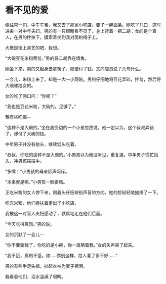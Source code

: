 # 看不见的爱
像往常一们，中午午餐，我又去了那家小吃店，要了一碗面条。刚吃了几口，这时进来一对中年夫妇，男的有一只眼睛看不见了，身上背着一把二胡：女的是个盲人，在男的搀扶下，摸索着坐到我对面的椅子上。 

大概是街上卖艺的吧，我想。 

“大碗豆花米粉两份。”男的将二胡靠在墙角。 

刚坐下来，男的又起身去拿筷子，顺便付了钱，又向店员说了几句什么。 

一会儿，米粉上来了，却是一大一小两碗。男的仔细地将豆花弄碎，拌匀，然后将大碗递给女的。 

女的吃了两口问：“你呢？” 

“我也是豆花米粉，大碗的，足够了。” 

我有些吃惊-- 

“这种不是大碗的。”坐在我旁边的一个小孩忽然说。他一定以为，这个叔叔弄错了，却付了大碗的钱。 

中年男子并没有抬头，继续低头吃着。 

“叔叔，你吃的这种不是大碗的。”小男孩以为他没听见，重复道。中年男子慌忙抬头，冲男孩摆摆手。 

“多嘴！”小男孩的母亲厉声呵斥。 

“本来就是嘛。”小男孩一脸委屈。 

正吃米粉的女人停下来，侧着头仔细辨别声音的方向，她的脸轻轻地抽搐了一下。 

吃完米粉，他们搀扶着走出了小吃店。 

我被这一对盲人夫妇感动了，默默地走在他们后面。 

“今天吃得真饱。”男的说。 

女的沉默了一会儿-- 

“你不要骗我了，你吃的是小碗，你一直瞒着我。”女的失声哭了起来。 

“我不饿，真的不饿，你.....你别这样，路人看了多不好......” 

男的有些手足失措，扯起衣袖为妻子擦泪。 

我看着他们，泪水溢满了眼睛。
  